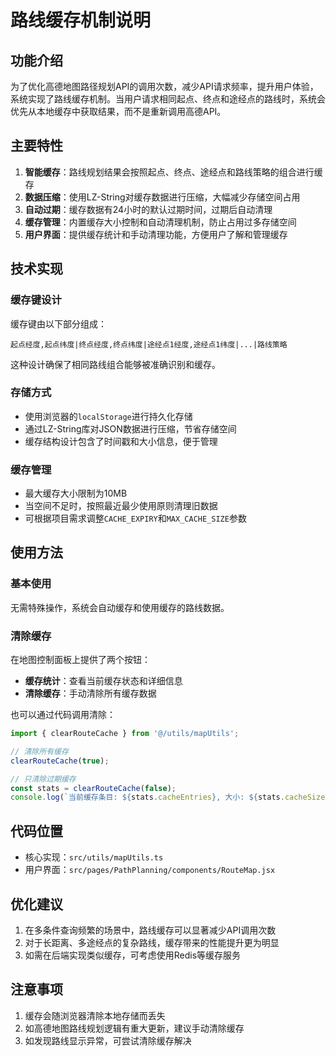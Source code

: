 # 路线缓存机制说明

## 功能介绍

为了优化高德地图路径规划API的调用次数，减少API请求频率，提升用户体验，系统实现了路线缓存机制。当用户请求相同起点、终点和途经点的路线时，系统会优先从本地缓存中获取结果，而不是重新调用高德API。

## 主要特性

1. **智能缓存**：路线规划结果会按照起点、终点、途经点和路线策略的组合进行缓存
2. **数据压缩**：使用LZ-String对缓存数据进行压缩，大幅减少存储空间占用
3. **自动过期**：缓存数据有24小时的默认过期时间，过期后自动清理
4. **缓存管理**：内置缓存大小控制和自动清理机制，防止占用过多存储空间
5. **用户界面**：提供缓存统计和手动清理功能，方便用户了解和管理缓存

## 技术实现

### 缓存键设计

缓存键由以下部分组成：
```
起点经度,起点纬度|终点经度,终点纬度|途经点1经度,途经点1纬度|...|路线策略
```

这种设计确保了相同路线组合能够被准确识别和缓存。

### 存储方式

- 使用浏览器的`localStorage`进行持久化存储
- 通过LZ-String库对JSON数据进行压缩，节省存储空间
- 缓存结构设计包含了时间戳和大小信息，便于管理

### 缓存管理

- 最大缓存大小限制为10MB
- 当空间不足时，按照最近最少使用原则清理旧数据
- 可根据项目需求调整`CACHE_EXPIRY`和`MAX_CACHE_SIZE`参数

## 使用方法

### 基本使用

无需特殊操作，系统会自动缓存和使用缓存的路线数据。

### 清除缓存

在地图控制面板上提供了两个按钮：
- **缓存统计**：查看当前缓存状态和详细信息
- **清除缓存**：手动清除所有缓存数据

也可以通过代码调用清除：
```javascript
import { clearRouteCache } from '@/utils/mapUtils';

// 清除所有缓存
clearRouteCache(true);

// 只清除过期缓存
const stats = clearRouteCache(false);
console.log(`当前缓存条目: ${stats.cacheEntries}, 大小: ${stats.cacheSize}`);
```

## 代码位置

- 核心实现：`src/utils/mapUtils.ts`
- 用户界面：`src/pages/PathPlanning/components/RouteMap.jsx`

## 优化建议

1. 在多条件查询频繁的场景中，路线缓存可以显著减少API调用次数
2. 对于长距离、多途经点的复杂路线，缓存带来的性能提升更为明显
3. 如需在后端实现类似缓存，可考虑使用Redis等缓存服务

## 注意事项

1. 缓存会随浏览器清除本地存储而丢失
2. 如高德地图路线规划逻辑有重大更新，建议手动清除缓存
3. 如发现路线显示异常，可尝试清除缓存解决 